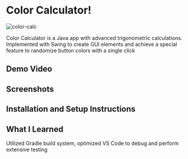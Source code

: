 # Color Calculator! 

![color-calc](https://github.com/user-attachments/assets/d45e5c10-781d-485d-9454-0cf98f139434)

Color Calculator is a Java app with advanced trigonometric calculations. Implemented with Swing to create GUI elements and achieve a special feature to randomize button colors with a single click

## Demo Video

## Screenshots

## Installation and Setup Instructions

## What I Learned
Utilized Gradle build system, optimized VS Code to debug and perform extensive testing



